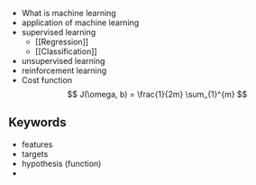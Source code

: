 
- What is machine learning
- application of machine learning
- supervised learning
	- [[Regression]]
	- [[Classification]]
- unsupervised learning
- reinforcement learning
- Cost function
$$ J(\omega, b) = \frac{1}{2m} \sum_{1}^{m}  $$

## Keywords

- features
- targets
- hypothesis (function)
- 